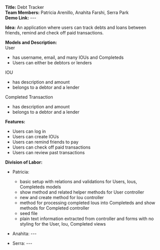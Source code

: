 ​**Title:** Debt Tracker  
​**Team Members:** Patricia Arenillo, Anahita Farshi, Serra Park  
​**Demo Link:** ---  

​**Idea:** An application where users can track debts and loans between friends, remind and check off paid transactions.

​**Models and Description:**  
User  
- has username, email, and many IOUs and Completeds  
- Users can either be debtors or lenders  

IOU
- has description and amount
- belongs to a debtor and a lender

Completed Transaction
- has description and amount
- belongs to a debtor and a lender

**Features:**
- Users can log in
- Users can create IOUs
- Users can remind friends to pay
- Users can check off paid transactions
- Users can review past transactions

**Division​ ​of​ ​Labor:**
- Patricia:

  - basic setup with relations and validations for Users, Ious, Completeds models
  - show method and related helper methods for User controller
  - new and create method for Iou controller
  - method for processing completed Ious into Completeds and show methods for Completed controller
  - seed file
  - plain text information extracted from controller and forms with no styling for the User, Iou, Completed views




- Anahita: ---
- Serra: ---
